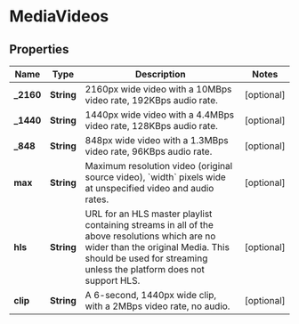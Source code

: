 
# MediaVideos

## Properties
Name | Type | Description | Notes
------------ | ------------- | ------------- | -------------
**_2160** | **String** | 2160px wide video with a 10MBps video rate, 192KBps audio rate. |  [optional]
**_1440** | **String** | 1440px wide video with a 4.4MBps video rate, 128KBps audio rate. |  [optional]
**_848** | **String** | 848px wide video with a 1.3MBps video rate, 96KBps audio rate. |  [optional]
**max** | **String** | Maximum resolution video (original source video), &#x60;width&#x60; pixels wide at unspecified video and audio rates. |  [optional]
**hls** | **String** | URL for an HLS master playlist containing streams in all of the above resolutions which are no wider than the original Media. This should be used for streaming unless the platform does not support HLS. |  [optional]
**clip** | **String** | A 6-second, 1440px wide clip, with a 2MBps video rate, no audio. |  [optional]




